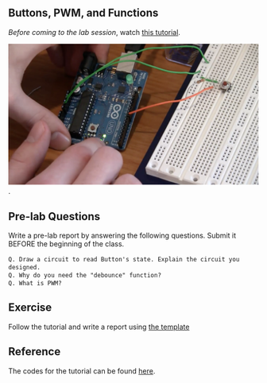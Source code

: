 ## Buttons, PWM, and Functions

*Before coming to the lab session*, watch [this tutorial](https://www.youtube.com/watch?v=_LCCGFSMOr4).

[![Lab 2](lab2.png)](https://www.youtube.com/watch?v=_LCCGFSMOr4).


## Pre-lab Questions

Write a pre-lab report by answering the following questions. Submit it BEFORE the beginning of the class.

```
Q. Draw a circuit to read Button's state. Explain the circuit you designed.
Q. Why do you need the "debounce" function?
Q. What is PWM?
```

## Exercise
Follow the tutorial and write a report using [the template](http://www.writing.utoronto.ca/advice/specific-types-of-writing/lab-report)

## Reference

The codes for the tutorial can be found [here](https://github.com/sciguy14/Exploring-Arduino/tree/master/Chapter%2002).
